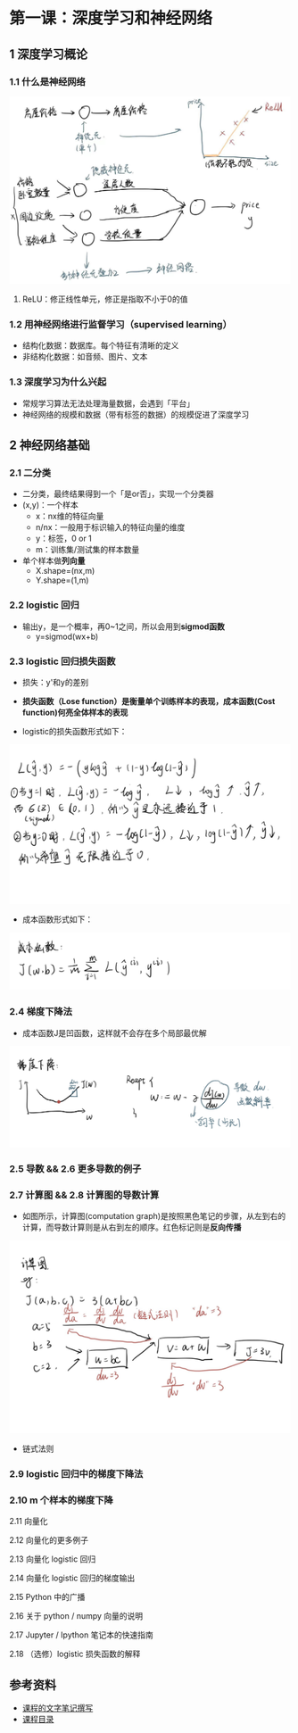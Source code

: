 # 第一课：深度学习和神经网络

## 1 深度学习概论
### 1.1 什么是神经网络

![](./img/神经网络形象.jpg)        

1. ReLU：修正线性单元，修正是指取不小于0的值

### 1.2 用神经网络进行监督学习（supervised learning）
- 结构化数据：数据库。每个特征有清晰的定义
- 非结构化数据：如音频、图片、文本

### 1.3 深度学习为什么兴起
- 常规学习算法无法处理海量数据，会遇到「平台」
- 神经网络的规模和数据（带有标签的数据）的规模促进了深度学习

## 2 神经网络基础
### 2.1 二分类
- 二分类，最终结果得到一个「是or否」，实现一个分类器
- (x,y)：一个样本
    - x：nx维的特征向量
    - n/nx：一般用于标识输入的特征向量的维度
    - y：标签，0 or 1
    - m：训练集/测试集的样本数量
- 单个样本做**列向量**
    - X.shape=(nx,m)
    - Y.shape=(1,m)
### 2.2  logistic 回归
- 输出y，是一个概率，再0~1之间，所以会用到**sigmod函数**
    - y=sigmod(wx+b)

### 2.3  logistic 回归损失函数
- 损失：y'和y的差别

- **损失函数（Lose function）是衡量单个训练样本的表现，成本函数(Cost function)何亮全体样本的表现**
- logistic的损失函数形式如下：     

![](./img/损失函数.jpg)         

- 成本函数形式如下：     

![](./img/成本函数.jpg)         

### 2.4  梯度下降法
- 成本函数J是凹函数，这样就不会存在多个局部最优解      

![](./img/梯度下降.jpg)      

### 2.5 导数 && 2.6 更多导数的例子

### 2.7  计算图 && 2.8  计算图的导数计算
- 如图所示，计算图(computation graph)是按照黑色笔记的步骤，从左到右的计算，而导数计算则是从右到左的顺序。红色标记则是**反向传播**

![](./img/计算图.jpg)     

- 链式法则
 
### 2.9  logistic 回归中的梯度下降法

### 2.10  m 个样本的梯度下降

2.11  向量化

2.12  向量化的更多例子

2.13  向量化 logistic 回归

2.14  向量化 logistic 回归的梯度输出

2.15  Python 中的广播

2.16  关于 python / numpy 向量的说明

2.17  Jupyter / Ipython 笔记本的快速指南

2.18  （选修）logistic 损失函数的解释






## 参考资料

- [课程的文字笔记撰写](https://github.com/fengdu78/deeplearning_ai_books)
- [课程目录](https://mooc.study.163.com/smartSpec/detail/1001319001.htm)
